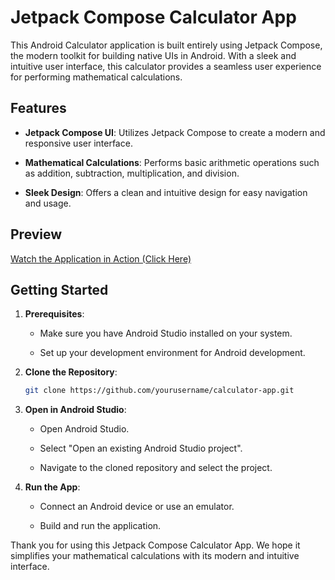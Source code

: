 # Jetpack Compose Calculator App

This Android Calculator application is built entirely using Jetpack Compose, the modern toolkit for building native UIs in Android. With a sleek and intuitive user interface, this calculator provides a seamless user experience for performing mathematical calculations.

## Features

- **Jetpack Compose UI**: Utilizes Jetpack Compose to create a modern and responsive user interface.
  
- **Mathematical Calculations**: Performs basic arithmetic operations such as addition, subtraction, multiplication, and division.

- **Sleek Design**: Offers a clean and intuitive design for easy navigation and usage.

## Preview

[Watch the Application in Action (Click Here)](https://youtube.com/shorts/gnSQByB2wu8?feature=share)


## Getting Started

1. **Prerequisites**:

    - Make sure you have Android Studio installed on your system.

    - Set up your development environment for Android development.

2. **Clone the Repository**:

    ```bash
    git clone https://github.com/yourusername/calculator-app.git
    ```

3. **Open in Android Studio**:

    - Open Android Studio.
    
    - Select "Open an existing Android Studio project".

    - Navigate to the cloned repository and select the project.

4. **Run the App**:

    - Connect an Android device or use an emulator.

    - Build and run the application.


Thank you for using this Jetpack Compose Calculator App. We hope it simplifies your mathematical calculations with its modern and intuitive interface.
